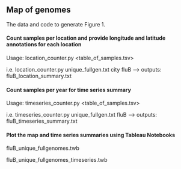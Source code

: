 ## Map of genomes

The data and code to generate Figure 1.

#### Count samples per location and provide longitude and latitude annotations for each location
Usage: location_counter.py <table_of_samples.tsv> <country or city-level> <outprefix>

i.e. location_counter.py unique_fullgen.txt city fluB —> outputs: fluB_location_summary.txt


#### Count samples per year for time series summary
Usage: timeseries_counter.py <table_of_samples.tsv> <outprefix>

i.e. timeseries_counter.py unique_fullgen.txt fluB —> outputs: fluB_timeseries_summary.txt


#### Plot the map and time series summaries using Tableau Notebooks
fluB_unique_fullgenomes.twb

fluB_unique_fullgenomes_timeseries.twb
